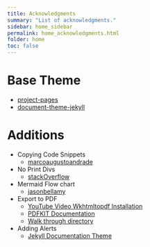 ```yaml
---
title: Acknowledgments
summary: "List of acknowledgments."
sidebar: home_sidebar
permalink: home_acknowledgments.html
folder: home
toc: false
---
```


# Base Theme
- [project-pages](http://jekyllthemes.org/themes/project-pages/)
- [document-theme-jekyll](https://github.com/tomjoht/documentation-theme-jekyll)


# Additions 
- Copying Code Snippets
	- [marcoaugustoandrade](https://github.com/marcoaugustoandrade/jekyll-clipboardjs)
- No Print Divs
	- [stackOverflow](https://stackoverflow.com/questions/355313/how-do-i-hide-an-element-when-printing-a-web-page)
- Mermaid Flow chart
	- [jasonbellamy](https://github.com/jasonbellamy/jekyll-mermaid)
- Export to PDF
	- [YouTube Video Wkhtmltopdf Installation ](https://www.youtube.com/watch?v=m3u3oLgDcJI)
	- [PDFKIT Documentation](https://github.com/JazzCore/python-pdfkit)
	- [Walk through directory](https://stackoverflow.com/questions/18394147/recursive-sub-folder-search-and-return-files-in-a-list-python)
- Adding Alerts
	- [Jekyll Documentation Theme](https://github.com/tomjoht/documentation-theme-jekyll)